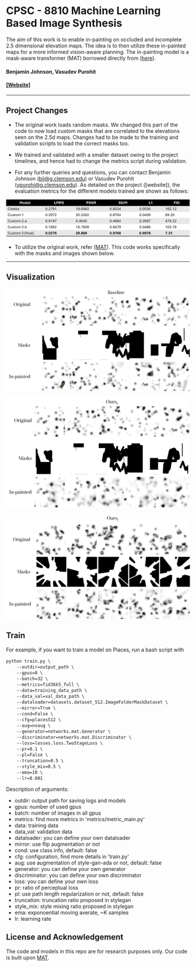 # CPSC - 8810 Machine Learning Based Image Synthesis
  The aim of this work is to enable in-painting on occluded and incomplete 2.5 dimensional elevation maps. The idea is to then utilize these in-painted maps for a more informed vision-aware planning. The in-painting model is a mask-aware transformer (MAT) borrowed directly from ([here](https://arxiv.org/abs/2203.15270)).

#### Benjamin Johnson, Vasudev Purohit

#### [\[Website\]](https://arxiv.org/abs/2203.15270)
---

## **Project Changes**

- The original work loads random masks. We changed this part of the code to now load custom masks that are correlated to the elevations seen on the 2.5d maps. Changes had to be made to the training and validation scripts to load the correct masks too.

- We trained and validated with a smaller dataset owing to the project timelines, and hence had to change the metrics script during validation.

- For any further queries and questions, you can contact Benjamin Johnson (bij@g.clemson.edu) or Vasudev Purohit (vpurohi@g.clemson.edu). As detailed on the project ([website]), the evaluation metrics for the different models trained are shown as follows:

![metrics](/figures/metrics.png)

- To utilize the original work, refer ([MAT](https://github.com/fenglinglwb/MAT)). This code works specifically with the masks and images shown below.
---

## Visualization

![baseline](/figures/baseline.png)

![ours_1](/figures/ours_1.png)

![ours_2b](/figures/ours_2b.png)

## Train

For example, if you want to train a model on Places, run a bash script with
```shell
python train.py \
    --outdir=output_path \
    --gpus=8 \
    --batch=32 \
    --metrics=fid36k5_full \
    --data=training_data_path \
    --data_val=val_data_path \
    --dataloader=datasets.dataset_512.ImageFolderMaskDataset \
    --mirror=True \
    --cond=False \
    --cfg=places512 \
    --aug=noaug \
    --generator=networks.mat.Generator \
    --discriminator=networks.mat.Discriminator \
    --loss=losses.loss.TwoStageLoss \
    --pr=0.1 \
    --pl=False \
    --truncation=0.5 \
    --style_mix=0.5 \
    --ema=10 \
    --lr=0.001
```

Description of arguments:
- outdir: output path for saving logs and models
- gpus: number of used gpus
- batch: number of images in all gpus
- metrics: find more metrics in 'metrics/metric\_main.py'
- data: training data
- data\_val: validation data
- dataloader: you can define your own dataloader
- mirror: use flip augmentation or not 
- cond: use class info, default: false
- cfg: configuration, find more details in 'train.py'
- aug: use augmentation of style-gan-ada or not, default: false
- generator: you can define your own generator
- discriminator: you can define your own discriminator
- loss: you can define your own loss
- pr: ratio of perceptual loss
- pl: use path length regularization or not, default: false
- truncation: truncation ratio proposed in stylegan
- style\_mix: style mixing ratio proposed in stylegan
- ema: exponoential moving averate, ~K samples
- lr: learning rate

## License and Acknowledgement
The code and models in this repo are for research purposes only. Our code is bulit upon [MAT](https://github.com/fenglinglwb/MAT).
